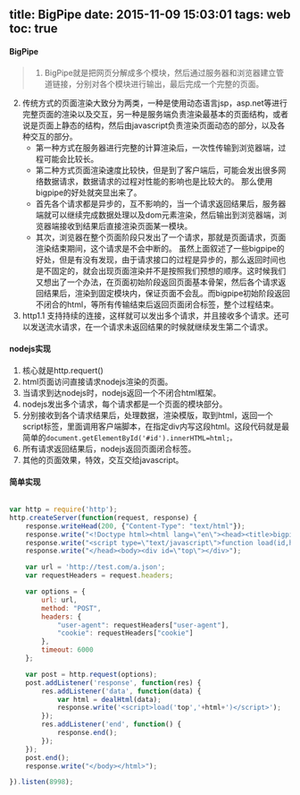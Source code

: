 title: BigPipe
date: 2015-11-09 15:03:01
tags: web
toc: true
---
#### BigPipe
>1. BigPipe就是把网页分解成多个模块，然后通过服务器和浏览器建立管道链接，分别对各个模块进行输出，最后完成一个完整的页面。
2. 传统方式的页面渲染大致分为两类，一种是使用动态语言jsp，asp.net等进行完整页面的渲染以及交互，另一种是服务端负责渲染最基本的页面结构，或者说是页面上静态的结构，然后由javascript负责渲染页面动态的部分，以及各种交互的部分。<!--more-->
	* 第一种方式在服务器进行完整的计算渲染后，一次性传输到浏览器端，过程可能会比较长。
	* 第二种方式页面渲染速度比较快，但是到了客户端后，可能会发出很多网络数据请求，数据请求的过程对性能的影响也是比较大的。
	那么使用bigpipe的好处就突显出来了。
	* 首先各个请求都是异步的，互不影响的，当一个请求返回结果后，服务器端就可以继续完成数据处理以及dom元素渲染，然后输出到浏览器端，浏览器端接收到结果后直接渲染页面某一模块。
	* 其次，浏览器在整个页面阶段只发出了一个请求，那就是页面请求，页面渲染结束期间，这个请求是不会中断的。
	虽然上面叙述了一些bigpipe的好处，但是有没有发现，由于请求接口的过程是异步的，那么返回时间也是不固定的，就会出现页面渲染并不是按照我们预想的顺序。这时候我们又想出了一个办法，在页面初始阶段返回页面基本骨架，然后各个请求返回结果后，渲染到固定模块内，保证页面不会乱。而bigpipe初始阶段返回不闭合的html，等所有传输结束后返回页面闭合标签，整个过程结束。
3. http1.1 支持持续的连接，这样就可以发出多个请求，并且接收多个请求。还可以发送流水请求，在一个请求未返回结果的时候就继续发生第二个请求。

#### nodejs实现
1. 核心就是http.requert()
2. html页面访问直接请求nodejs渲染的页面。
3. 当请求到达nodejs时，nodejs返回一个不闭合html框架。
4. nodejs发出多个请求，每个请求都是一个页面的模块部分。
5. 分别接收到各个请求结果后，处理数据，渲染模版，取到html，返回一个script标签，里面调用客户端脚本，在指定div内写这段html。这段代码就是最简单的`document.getElementById('#id').innerHTML=html;。`
6. 所有请求返回结果后，nodejs返回页面闭合标签。
7. 其他的页面效果，特效，交互交给javascript。

#### 简单实现

```javascript

var http = require('http');
http.createServer(function(request, response) {
	response.writeHead(200, {"Content-Type": "text/html"});
	response.write("<!Doctype html><html lang=\"en\"><head><title>bigpipe</title>");
	response.write("<script type=\"text/javascript\">function load(id,html) { var ele=document.getElementById(id); ele.innerHTML = html;}</script>");
	response.write("</head><body><div id=\"top\"></div>");

	var url = 'http://test.com/a.json';
	var requestHeaders = request.headers;

	var options = {
	    url: url,
	    method: "POST",
	    headers: {
	        "user-agent": requestHeaders["user-agent"],
	        "cookie": requestHeaders["cookie"]
	    },
	    timeout: 6000
	};

	var post = http.request(options);
	post.addListener('response', function(res) {
		res.addListener('data', function(data) {
			var html = dealHtml(data);
			response.write('<script>load('top','+html+')</script>');
		});
		res.addListener('end', function() {
			response.end();
		});
	});
	post.end();
	response.write("</body></html>");

}).listen(8998);
```